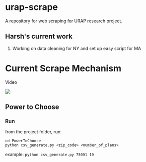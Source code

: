 # urap-scrape
A repository for web scraping for URAP research project. 
## Harsh's current work

1. Working on data cleaning for NY and set up easy script for MA

# Current Scrape Mechanism 

Video 

![](urap_scrape_demo.gif)

## Power to Choose

### Run

from the project folder, run:
```
cd PowerToChoose
python csv_generate.py <zip_code> <number_of_plans>
```

example:
`python csv_generate.py 75001 10`
